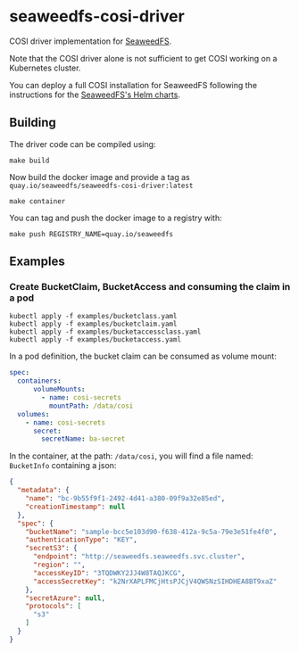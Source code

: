 # seaweedfs-cosi-driver

COSI driver implementation for [SeaweedFS](https://github.com/chrislusf/seaweedfs).

Note that the COSI driver alone is not sufficient to get COSI working
on a Kubernetes cluster.

You can deploy a full COSI installation for SeaweedFS following the instructions for the
[SeaweedFS's Helm charts](https://seaweedfs.github.io/seaweedfs/helm/).

## Building

The driver code can be compiled using:

```shell
make build
```

Now build the docker image and provide a tag as `quay.io/seaweedfs/seaweedfs-cosi-driver:latest`

```shell
make container
```

You can tag and push the docker image to a registry with:

```shell
make push REGISTRY_NAME=quay.io/seaweedfs
```

## Examples

### Create BucketClaim, BucketAccess and consuming the claim in a pod

```shell
kubectl apply -f examples/bucketclass.yaml
kubectl apply -f examples/bucketclaim.yaml
kubectl apply -f examples/bucketaccessclass.yaml
kubectl apply -f examples/bucketaccess.yaml
```

In a pod definition, the bucket claim can be consumed as volume mount:

```yaml
spec:
  containers:
      volumeMounts:
        - name: cosi-secrets
          mountPath: /data/cosi
  volumes:
    - name: cosi-secrets
      secret:
        secretName: ba-secret
```

In the container, at the path: `/data/cosi`, you will find a
file named: `BucketInfo` containing a json:

```json
{
  "metadata": {
    "name": "bc-9b55f9f1-2492-4d41-a380-09f9a32e85ed",
    "creationTimestamp": null
  },
  "spec": {
    "bucketName": "sample-bcc5e103d90-f638-412a-9c5a-79e3e51fe4f0",
    "authenticationType": "KEY",
    "secretS3": {
      "endpoint": "http://seaweedfs.seaweedfs.svc.cluster",
      "region": "",
      "accessKeyID": "3TQDWKY2JJ4W8TAQJKCG",
      "accessSecretKey": "k2NrXAPLFMCjHtsPJCjV4QWSNzSIHDHEA8BT9xaZ"
    },
    "secretAzure": null,
    "protocols": [
      "s3"
    ]
  }
}
```
